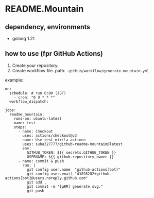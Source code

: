 # README.Mountain

## dependency, environments
- golang 1.21

## how to use (fpr GitHub Actions)

1. Create your repository.
2. Create workflow file.
path: `.github/workflow/generate-mountain.yml`

example:
```
on:
  schedule: # run 0:00 (JST)
    - cron: "0 9 * * *"
  workflow_dispatch:

jobs:
  readme_mountain:
    runs-on: ubuntu-latest
    name: test
    steps:
      - name: Checkout
        uses: actions/checkout@v3
      - name: Use test-nirila-actionn
        uses: suba327777/github-readme-mountain@latest
        env:
          GITHUB_TOKEN: ${{ secrets.GITHUB_TOKEN }}
          USERNAME: ${{ github.repository_owner }}
      - name: commit & push
        run: |
          git config user.name  "github-actions[bot]"
          git config user.email "41898282+github-actions[bot]@users.noreply.github.com"
          git add .
          git commit -m "[μRM] generate svg."
          git push
```